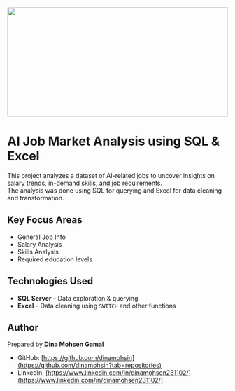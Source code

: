 <img src="https://www.jvstoronto.org/wp-content/uploads/2023/04/ai-background-business-technology-digital-transformation.jpg" width="100%" height="250" />

# AI Job Market Analysis using SQL & Excel

This project analyzes a dataset of AI-related jobs to uncover insights on salary trends, in-demand skills, and job requirements.  
The analysis was done using SQL for querying and Excel for data cleaning and transformation.

## Key Focus Areas

- General Job Info
- Salary Analysis
- Skills Analysis
- Required education levels

## Technologies Used

- **SQL Server** – Data exploration & querying  
- **Excel** – Data cleaning using `SWITCH` and other functions


## Author

Prepared by **Dina Mohsen Gamal**

- GitHub: [https://github.com/dinamohsin](https://github.com/dinamohsin?tab=repositories)  
- LinkedIn: [https://www.linkedin.com/in/dinamohsen231102/](https://www.linkedin.com/in/dinamohsen231102/)



